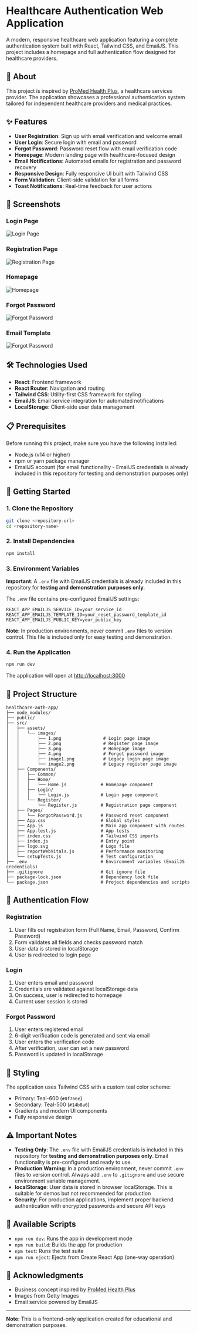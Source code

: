 # Healthcare Authentication Web Application

A modern, responsive healthcare web application featuring a complete authentication system built with React, Tailwind CSS, and EmailJS. This project includes a homepage and full authentication flow designed for healthcare providers.

## 🏥 About

This project is inspired by [ProMed Health Plus](https://promedhealthplus.com), a healthcare services provider. The application showcases a professional authentication system tailored for independent healthcare providers and medical practices.

## ✨ Features

- **User Registration**: Sign up with email verification and welcome email
- **User Login**: Secure login with email and password
- **Forgot Password**: Password reset flow with email verification code
- **Homepage**: Modern landing page with healthcare-focused design
- **Email Notifications**: Automated emails for registration and password recovery
- **Responsive Design**: Fully responsive UI built with Tailwind CSS
- **Form Validation**: Client-side validation for all forms
- **Toast Notifications**: Real-time feedback for user actions

## 📸 Screenshots

### Login Page
![Login Page](./src/assets/images/1.png)

### Registration Page
![Registration Page](./src/assets/images/2.png)

### Homepage
![Homepage](./src/assets/images/3.png)

### Forgot Password
![Forgot Password](./src/assets/images/4.png)

### Email Template
![Forgot Password](./src/assets/images/5.png)

## 🛠️ Technologies Used

- **React**: Frontend framework
- **React Router**: Navigation and routing
- **Tailwind CSS**: Utility-first CSS framework for styling
- **EmailJS**: Email service integration for automated notifications
- **LocalStorage**: Client-side user data management

## 📋 Prerequisites

Before running this project, make sure you have the following installed:

- Node.js (v14 or higher)
- npm or yarn package manager
- EmailJS account (for email functionality - EmailJS credentials is already included in this repository for testing and demonstration purposes only)

## 🚀 Getting Started

### 1. Clone the Repository

```bash
git clone <repository-url>
cd <repository-name>
```

### 2. Install Dependencies

```bash
npm install
```

### 3. Environment Variables

**Important**: A `.env` file with EmailJS credentials is already included in this repository for **testing and demonstration purposes only**. 

The `.env` file contains pre-configured EmailJS settings:

```env
REACT_APP_EMAILJS_SERVICE_ID=your_service_id
REACT_APP_EMAILJS_TEMPLATE_ID=your_reset_password_template_id
REACT_APP_EMAILJS_PUBLIC_KEY=your_public_key
```

**Note**: In production environments, never commit `.env` files to version control. This file is included only for easy testing and demonstration.

### 4. Run the Application

```bash
npm run dev
```

The application will open at [http://localhost:3000](http://localhost:3000)

## 📁 Project Structure

```
healthcare-auth-app/
├── node_modules/
├── public/
├── src/
│   ├── assets/
│   │   └── images/
│   │       ├── 1.png                # Login page image
│   │       ├── 2.png                # Register page image
│   │       ├── 3.png                # Homepage image
│   │       ├── 4.png                # Forgot password image
│   │       ├── image1.png           # Legacy login page image
│   │       └── image2.png           # Legacy register page image
│   ├── Components/
│   │   ├── Common/
│   │   ├── Home/
│   │   │   └── Home.js             # Homepage component
│   │   ├── Login/
│   │   │   └── Login.js            # Login page component
│   │   └── Register/
│   │       └── Register.js         # Registration page component
│   ├── Pages/
│   │   └── ForgotPassword.js       # Password reset component
│   ├── App.css                     # Global styles
│   ├── App.js                      # Main app component with routes
│   ├── App.test.js                 # App tests
│   ├── index.css                   # Tailwind CSS imports
│   ├── index.js                    # Entry point
│   ├── logo.svg                    # Logo file
│   ├── reportWebVitals.js          # Performance monitoring
│   └── setupTests.js               # Test configuration
├── .env                            # Environment variables (EmailJS credentials)
├── .gitignore                      # Git ignore file
├── package-lock.json               # Dependency lock file
└── package.json                    # Project dependencies and scripts
```

## 🔐 Authentication Flow

### Registration
1. User fills out registration form (Full Name, Email, Password, Confirm Password)
2. Form validates all fields and checks password match
3. User data is stored in localStorage
4. User is redirected to login page

### Login
1. User enters email and password
2. Credentials are validated against localStorage data
3. On success, user is redirected to homepage
4. Current user session is stored

### Forgot Password
1. User enters registered email
2. 6-digit verification code is generated and sent via email
3. User enters the verification code
4. After verification, user can set a new password
5. Password is updated in localStorage

## 🎨 Styling

The application uses Tailwind CSS with a custom teal color scheme:
- Primary: Teal-600 (`#0f766e`)
- Secondary: Teal-500 (`#14b8a6`)
- Gradients and modern UI components
- Fully responsive design

## ⚠️ Important Notes

- **Testing Only**: The `.env` file with EmailJS credentials is included in this repository for **testing and demonstration purposes only**. Email functionality is pre-configured and ready to use.
- **Production Warning**: In a production environment, never commit `.env` files to version control. Always add `.env` to `.gitignore` and use secure environment variable management.
- **localStorage**: User data is stored in browser localStorage. This is suitable for demos but not recommended for production
- **Security**: For production applications, implement proper backend authentication with encrypted passwords and secure API keys

## 🔧 Available Scripts

- `npm run dev`: Runs the app in development mode
- `npm run build`: Builds the app for production
- `npm test`: Runs the test suite
- `npm run eject`: Ejects from Create React App (one-way operation)

## 🙏 Acknowledgments

- Business concept inspired by [ProMed Health Plus](https://promedhealthplus.com)
- Images from Getty Images 
- Email service powered by EmailJS

---

**Note**: This is a frontend-only application created for educational and demonstration purposes.
